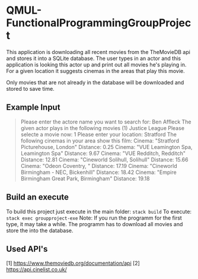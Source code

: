 # QMUL-FunctionalProgrammingGroupProject
This application is downloading all recent movies from the TheMovieDB api and
stores it into a SQLite database. The user types in an actor and this application
is looking this actor up and print out all movies he's playing in. For a given
location it suggests cinemas in the areas that play this movie.

Only movies that are not already in the database will be downloaded and stored to
save time.

## Example Input

> Please enter the actore name you want to search for:
Ben Affleck
The given actor plays in the following movies
(1) Justice League
Please selecte a movie now:
1
Please enter your location:
Stratford
The following cinemas in your area show this film:
Cinema: "Stratford Picturehouse, London" Distance: 0.25
Cinema: "VUE Leamington Spa, Leamington Spa" Distance: 9.67
Cinema: "VUE Redditch, Redditch" Distance: 12.81
Cinema: "Cineworld Solihull, Solihull" Distance: 15.66
Cinema: "Odeon Coventry, " Distance: 17.19
Cinema: "Cineworld Birmingham - NEC, Bickenhill" Distance: 18.42
Cinema: "Empire Birmingham Great Park, Birmingham" Distance: 19.18

## Build an execute
To build this project just execute in the main folder:
`stack build`
To execute:
`stack exec groupproject-exe`
Note: If you run the programm for the first type, it may take a while. The programm
has to download all movies and store the into the database.

## Used API's
[1] https://www.themoviedb.org/documentation/api
[2] https://api.cinelist.co.uk/
